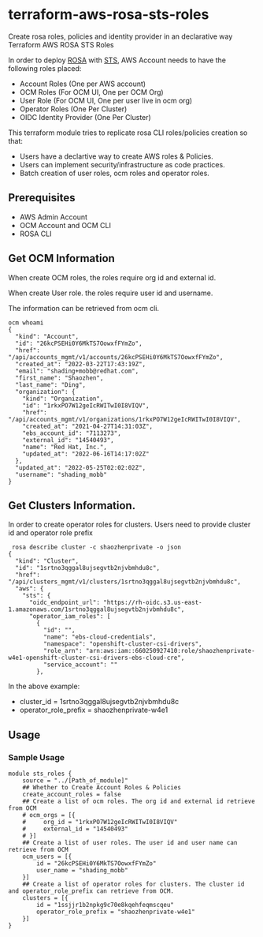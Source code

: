 # terraform-aws-rosa-sts-roles

Create rosa roles, policies and identity provider in an declarative way
Terraform AWS ROSA STS Roles

In order to deploy [ROSA](https://docs.openshift.com/rosa/welcome/index.html) with [STS](https://docs.openshift.com/rosa/rosa_planning/rosa-sts-aws-prereqs.html), AWS Account needs to have the following roles placed:

* Account Roles (One per AWS account)
* OCM Roles (For OCM UI, One per OCM Org)
* User Role (For OCM UI, One per user live in ocm org)
* Operator Roles (One Per Cluster)
* OIDC Identity Provider (One Per Cluster)

This terraform module tries to replicate rosa CLI roles/policies creation so that:

* Users have a declartive way to create AWS roles & Policies.
* Users can implement security/infrastructure as code practices.
* Batch creation of user roles, ocm roles and operator roles.

## Prerequisites

* AWS Admin Account
* OCM Account and OCM CLI
* ROSA CLI

## Get OCM Information

When create OCM roles, the roles require org id and external id.

When create User role. the roles require user id and username.

The information can be retrieved from ocm cli.
```
ocm whoami
{
  "kind": "Account",
  "id": "26kcPSEHi0Y6MkTS7OowxfFYmZo",
  "href": "/api/accounts_mgmt/v1/accounts/26kcPSEHi0Y6MkTS7OowxfFYmZo",
  "created_at": "2022-03-22T17:43:19Z",
  "email": "shading+mobb@redhat.com",
  "first_name": "Shaozhen",
  "last_name": "Ding",
  "organization": {
    "kind": "Organization",
    "id": "1rkxPO7W12geIcRWITwI0I8VIQV",
    "href": "/api/accounts_mgmt/v1/organizations/1rkxPO7W12geIcRWITwI0I8VIQV",
    "created_at": "2021-04-27T14:31:03Z",
    "ebs_account_id": "7113273",
    "external_id": "14540493",
    "name": "Red Hat, Inc.",
    "updated_at": "2022-06-16T14:17:02Z"
  },
  "updated_at": "2022-05-25T02:02:02Z",
  "username": "shading_mobb"
}
```

## Get Clusters Information.

In order to create operator roles for clusters. Users need to provide cluster id and operator role prefix

```
 rosa describe cluster -c shaozhenprivate -o json
{
  "kind": "Cluster",
  "id": "1srtno3qggal8ujsegvtb2njvbmhdu8c",
  "href": "/api/clusters_mgmt/v1/clusters/1srtno3qggal8ujsegvtb2njvbmhdu8c",
  "aws": {
    "sts": {
      "oidc_endpoint_url": "https://rh-oidc.s3.us-east-1.amazonaws.com/1srtno3qggal8ujsegvtb2njvbmhdu8c",
      "operator_iam_roles": [
        {
          "id": "",
          "name": "ebs-cloud-credentials",
          "namespace": "openshift-cluster-csi-drivers",
          "role_arn": "arn:aws:iam::660250927410:role/shaozhenprivate-w4e1-openshift-cluster-csi-drivers-ebs-cloud-cre",
          "service_account": ""
        },
```

In the above example:

* cluster_id =  1srtno3qggal8ujsegvtb2njvbmhdu8c
* operator_role_prefix = shaozhenprivate-w4e1

## Usage

### Sample Usage

```
module sts_roles {
    source = "../[Path_of_module]"
    ## Whether to Create Account Roles & Policies
    create_account_roles = false
    ## Create a list of ocm roles. The org id and external id retrieve from OCM
    # ocm_orgs = [{
    #     org_id = "1rkxPO7W12geIcRWITwI0I8VIQV"
    #     external_id = "14540493"
    # }]
    ## Create a list of user roles. The user id and user name can retrieve from OCM
    ocm_users = [{
        id = "26kcPSEHi0Y6MkTS7OowxfFYmZo"
        user_name = "shading_mobb"
    }]
    ## Create a list of operator roles for clusters. The cluster id and operator_role_prefix can retrieve from OCM.
    clusters = [{
        id = "1ssjjr1b2npkg9c70e8kqehfeqmscqeu"
        operator_role_prefix = "shaozhenprivate-w4e1"
    }]
}
```
